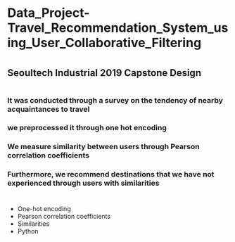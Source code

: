 # Data_Project-Travel_Recommendation_System_using_User_Collaborative_Filtering
#
## Seoultech Industrial 2019 Capstone Design
#
### It was conducted through a survey on the tendency of nearby acquaintances to travel
### we preprocessed it through one hot encoding
### We measure similarity between users through Pearson correlation coefficients
### Furthermore, we recommend destinations that we have not experienced through users with similarities
#
- One-hot encoding
- Pearson correlation coefficients
- Similarities
- Python
